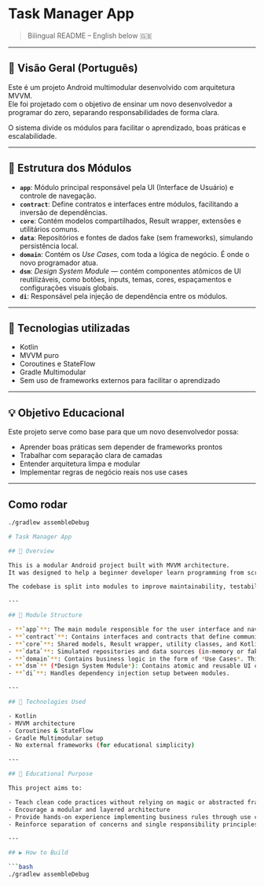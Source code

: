 # Task Manager App

> Bilingual README – English below 🇬🇧
---

## 📌 Visão Geral (Português)

Este é um projeto Android multimodular desenvolvido com arquitetura MVVM.  
Ele foi projetado com o objetivo de ensinar um novo desenvolvedor a programar do zero, separando responsabilidades de forma clara.

O sistema divide os módulos para facilitar o aprendizado, boas práticas e escalabilidade.

---

## 🧱 Estrutura dos Módulos

- **`app`**: Módulo principal responsável pela UI (Interface de Usuário) e controle de navegação.
- **`contract`**: Define contratos e interfaces entre módulos, facilitando a inversão de dependências.
- **`core`**: Contém modelos compartilhados, Result wrapper, extensões e utilitários comuns.
- **`data`**: Repositórios e fontes de dados fake (sem frameworks), simulando persistência local.
- **`domain`**: Contém os *Use Cases*, com toda a lógica de negócio. É onde o novo programador atua.
- **`dsm`**: *Design System Module* — contém componentes atômicos de UI reutilizáveis, como botões, inputs, temas, cores, espaçamentos e configurações visuais globais.
- **`di`**: Responsável pela injeção de dependência entre os módulos.

---

## 🚀 Tecnologias utilizadas

- Kotlin
- MVVM puro
- Coroutines e StateFlow
- Gradle Multimodular
- Sem uso de frameworks externos para facilitar o aprendizado

---

## 💡 Objetivo Educacional

Este projeto serve como base para que um novo desenvolvedor possa:
- Aprender boas práticas sem depender de frameworks prontos
- Trabalhar com separação clara de camadas
- Entender arquitetura limpa e modular
- Implementar regras de negócio reais nos use cases

---

## Como rodar

```bash
./gradlew assembleDebug

# Task Manager App

## 📌 Overview

This is a modular Android project built with MVVM architecture.  
It was designed to help a beginner developer learn programming from scratch, with a strong focus on clean architecture and separation of concerns.

The codebase is split into modules to improve maintainability, testability, and learning experience.

---

## 🧱 Module Structure

- **`app`**: The main module responsible for the user interface and navigation.
- **`contract`**: Contains interfaces and contracts that define communication between modules.
- **`core`**: Shared models, Result wrapper, utility classes, and Kotlin extensions.
- **`data`**: Simulated repositories and data sources (in-memory or fake), without external frameworks.
- **`domain`**: Contains business logic in the form of *Use Cases*. This is where the beginner developer contributes.
- **`dsm`** (*Design System Module*): Contains atomic and reusable UI components such as buttons, inputs, spacing, color palette, themes, and general UI configurations — supporting a clean and consistent design system.
- **`di`**: Handles dependency injection setup between modules.

---

## 🚀 Technologies Used

- Kotlin
- MVVM architecture
- Coroutines & StateFlow
- Gradle Multimodular setup
- No external frameworks (for educational simplicity)

---

## 🎯 Educational Purpose

This project aims to:

- Teach clean code practices without relying on magic or abstracted frameworks
- Encourage a modular and layered architecture
- Provide hands-on experience implementing business rules through use cases
- Reinforce separation of concerns and single responsibility principles

---

## ▶️ How to Build

```bash
./gradlew assembleDebug
